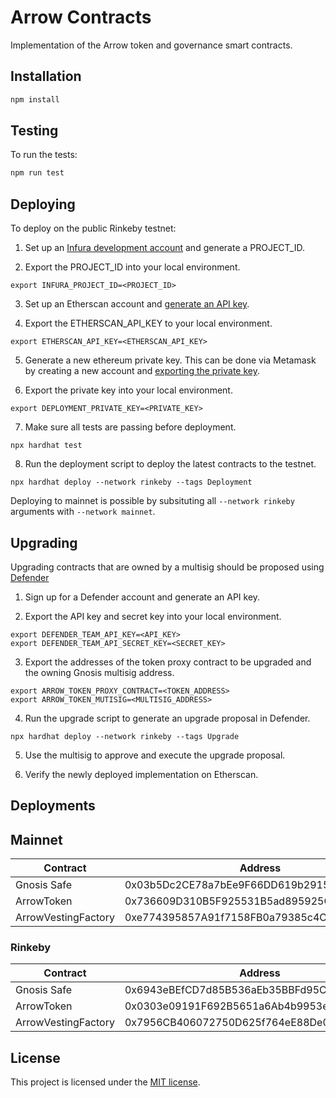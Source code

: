 # Arrow Contracts

Implementation of the Arrow token and governance smart contracts.

## Installation

```bash
npm install
```

## Testing

To run the tests:

```bash
npm run test
```

## Deploying

To deploy on the public Rinkeby testnet:

1. Set up an [Infura development account](https://blog.infura.io/getting-started-with-infura-28e41844cc89/) and generate a PROJECT_ID.

2. Export the PROJECT_ID into your local environment.

```
export INFURA_PROJECT_ID=<PROJECT_ID>
```

3. Set up an Etherscan account and [generate an API key](https://etherscan.io/myapikey).

4. Export the ETHERSCAN_API_KEY to your local environment.

```
export ETHERSCAN_API_KEY=<ETHERSCAN_API_KEY>
```

5. Generate a new ethereum private key. This can be done via Metamask by creating a new account and [exporting the private key](https://metamask.zendesk.com/hc/en-us/articles/360015289632-How-to-Export-an-Account-Private-Key).

6. Export the private key into your local environment.

```
export DEPLOYMENT_PRIVATE_KEY=<PRIVATE_KEY>
```

7. Make sure all tests are passing before deployment.

```
npx hardhat test
```

8. Run the deployment script to deploy the latest contracts to the testnet.

```
npx hardhat deploy --network rinkeby --tags Deployment
```

Deploying to mainnet is possible by subsituting all `--network rinkeby` arguments with `--network mainnet`.

## Upgrading

Upgrading contracts that are owned by a multisig should be proposed using [Defender](https://docs.openzeppelin.com/defender/guide-upgrades)

1. Sign up for a Defender account and generate an API key.

2. Export the API key and secret key into your local environment.

```
export DEFENDER_TEAM_API_KEY=<API_KEY>
export DEFENDER_TEAM_API_SECRET_KEY=<SECRET_KEY>
```

3. Export the addresses of the token proxy contract to be upgraded and the owning Gnosis multisig address.

```
export ARROW_TOKEN_PROXY_CONTRACT=<TOKEN_ADDRESS>
export ARROW_TOKEN_MUTISIG=<MULTISIG_ADDRESS>
```

4. Run the upgrade script to generate an upgrade proposal in Defender.

```
npx hardhat deploy --network rinkeby --tags Upgrade 
```

5. Use the multisig to approve and execute the upgrade proposal.

6. Verify the newly deployed implementation on Etherscan.

## Deployments

## Mainnet

| Contract            | Address                                    |
| ------------------- | ------------------------------------------ |
| Gnosis Safe         | 0x03b5Dc2CE78a7bEe9F66DD619b291595a2E166BB |
| ArrowToken          | 0x736609D310B5F925531B5ad895925CB0586F6241 |
| ArrowVestingFactory | 0xe774395857A91f7158FB0a79385c4C9F7975B848 |

### Rinkeby

| Contract            | Address                                    |
| ------------------- | ------------------------------------------ |
| Gnosis Safe         | 0x6943eBEfCD7d85B536aEb35BBFd95C5699158Abe |
| ArrowToken          | 0x0303e09191F692B5651a6Ab4b9953eC462CaBCB6 |
| ArrowVestingFactory | 0x7956CB406072750D625f764eE88De07A6e33066c |

## License

This project is licensed under the [MIT license](LICENSE).
